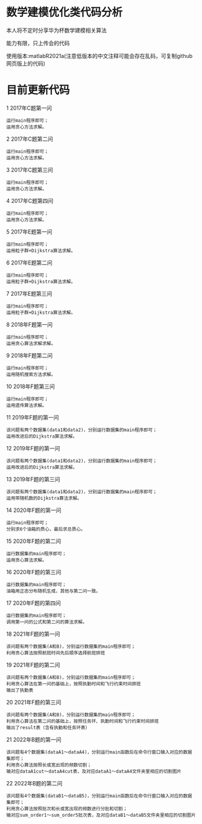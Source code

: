 # 数学建模优化类代码分析
本人将不定时分享华为杯数学建模相关算法

能力有限，只上传会的代码

使用版本:matlabR2021a(注意低版本的中文注释可能会存在乱码，可复制github网页版上的代码)
# 目前更新代码
1 2017年C题第一问

	运行main程序即可；
	运用贪心方法求解。

2 2017年C题第二问

	运行main程序即可；
	运用贪心方法求解。
	
3 2017年C题第三问

	运行main程序即可；
	运用贪心方法求解。

4 2017年C题第四问

	运行main程序即可；
	运用贪心方法求解。
	

5 2017年E题第一问

	运行main程序即可；
	运用粒子群+Dijkstra算法求解。

6 2017年E题第二问

	运行main程序即可；
	运用粒子群+Dijkstra算法求解。
	
7 2017年E题第三问

	运行main程序即可；
	运用粒子群+Dijkstra算法求解。
	
	
8 2018年F题第一问

	运行main程序即可；
	运用贪心算法求解求解。
	
9 2018年F题第二问

	运行main程序即可；
	运用随机搜索方法求解。
	
10 2018年F题第三问

	运行main程序即可；
	运用遗传算法求解。
	
11 2019年F题的第一问
	
	该问题有两个数据集(data1和data2)，分别运行数据集的main程序即可；
	运用改进后的Dijkstra算法求解。

12 2019年F题的第一问
	
	该问题有两个数据集(data1和data2)，分别运行数据集的main程序即可；
	运用改进后的Dijkstra算法求解。
	
13 2019年F题的第三问

	该问题有两个数据集(data1和data2)，分别运行数据集的main程序即可；
	运用带随机数的Dijkstra算法求解。
	 
14 2020年F题的第一问

	运行main程序即可；
	分别求6个油箱的质心，最后求总质心。
	
15 2020年F题的第二问

	运行数据集的main程序即可；
	运用贪心算法求解。

16 2020年F题的第三问

	运行数据集的main程序即可；
	油箱用正态分布随机生成，其他与第二问一致。
	
17 2020年F题的第四问

	运行数据集的main程序即可；
	调用第一问的公式和第二问的算法求解。
	
18 2021年F题的第一问

	该问题有两个数据集(A和B)，分别运行数据集的main程序即可；
	利用贪心算法按照航班时间先后顺序选择航班排班

19 2021年F题的第二问

	该问题有两个数据集(A和B)，分别运行数据集的main程序即可；
	利用贪心算法在第一问的基础上，按照执勤时间和飞行约束时间排班
 	输出了执勤表

20 2021年F题的第三问

	该问题有两个数据集(A和B)，分别运行数据集的main程序即可；
	利用贪心算法在第二问的基础上，按照任务环、执勤时间和飞行约束时间排班
 	输出了result表（含有执勤和任务环表）
  
21 2022年B题的第一问

	该问题有4个数据集(dataA1～dataA4)，分别运行main函数后在命令行窗口输入对应的数据集即可；
	利用贪心算法按照长或宽出现的频数切割；
 	输对应dataA1cut～dataA4cut表，及对应dataA1～dataA4文件夹里相应的切割图片

22 2022年B题的第二问

	该问题有4个数据集(dataB1～dataB5)，分别运行main函数后在命令行窗口输入对应的数据集即可；
	利用贪心算法按照批次和长或宽出现的频数进行分批和切割；
	输对应sum_order1～sum_order5批次表，及对应dataB1～dataB5文件夹里相应的切割图片

